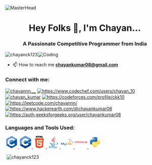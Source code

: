 ![MasterHead](https://i.ibb.co/HgPTtZn/dragon-ball-z-goku-power-wallpaper-1600x480-68.jpg)
<h1 align="center">Hey Folks 👋, I'm Chayan...</h1>
<h3 align="center">A Passionate Competitive Programmer from India</h3>
<img align="right" alt="Coding" width="400" src="https://media.tenor.com/pPKOYQpTO8AAAAAS/monkey-developer.gif">

<p align="left"> <img src="https://komarev.com/ghpvc/?username=chayanck123&label=Profile%20views&color=0e75b6&style=flat" alt="chayanck123" /> </p>

- 📫 How to reach me **chayankumar08@gmail.com**

<h3 align="left">Connect with me:</h3>
<p align="left">
<a href="https://instagram.com/chayannn.__" target="blank"><img align="center" src="https://raw.githubusercontent.com/rahuldkjain/github-profile-readme-generator/master/src/images/icons/Social/instagram.svg" alt="chayannn.__" height="30" width="40" /></a>
<a href="https://www.codechef.com/users/https://www.codechef.com/users/chayan_10" target="blank"><img align="center" src="https://cdn.jsdelivr.net/npm/simple-icons@3.1.0/icons/codechef.svg" alt="https://www.codechef.com/users/chayan_10" height="30" width="40" /></a>
<a href="https://www.hackerrank.com/chayan_kumar" target="blank"><img align="center" src="https://raw.githubusercontent.com/rahuldkjain/github-profile-readme-generator/master/src/images/icons/Social/hackerrank.svg" alt="chayan_kumar" height="30" width="40" /></a>
<a href="https://codeforces.com/profile/https://codeforces.com/profile/ckk10" target="blank"><img align="center" src="https://raw.githubusercontent.com/rahuldkjain/github-profile-readme-generator/master/src/images/icons/Social/codeforces.svg" alt="https://codeforces.com/profile/ckk10" height="30" width="40" /></a>
<a href="https://www.leetcode.com/https://leetcode.com/chayannn/" target="blank"><img align="center" src="https://raw.githubusercontent.com/rahuldkjain/github-profile-readme-generator/master/src/images/icons/Social/leet-code.svg" alt="https://leetcode.com/chayannn/" height="30" width="40" /></a>
<a href="https://www.hackerearth.com/https://www.hackerearth.com/@chayankumar08" target="blank"><img align="center" src="https://raw.githubusercontent.com/rahuldkjain/github-profile-readme-generator/master/src/images/icons/Social/hackerearth.svg" alt="https://www.hackerearth.com/@chayankumar08" height="30" width="40" /></a>
<a href="https://auth.geeksforgeeks.org/user/https://auth.geeksforgeeks.org/user/chayankumar08" target="blank"><img align="center" src="https://raw.githubusercontent.com/rahuldkjain/github-profile-readme-generator/master/src/images/icons/Social/geeks-for-geeks.svg" alt="https://auth.geeksforgeeks.org/user/chayankumar08" height="30" width="40" /></a>
</p>

<h3 align="left">Languages and Tools Used:</h3>
<p align="left"> <a href="https://www.cprogramming.com/" target="_blank" rel="noreferrer"> <img src="https://raw.githubusercontent.com/devicons/devicon/master/icons/c/c-original.svg" alt="c" width="40" height="40"/> </a> <a href="https://www.w3schools.com/cpp/" target="_blank" rel="noreferrer"> <img src="https://raw.githubusercontent.com/devicons/devicon/master/icons/cplusplus/cplusplus-original.svg" alt="cplusplus" width="40" height="40"/> </a> <a href="https://www.w3.org/html/" target="_blank" rel="noreferrer"> <img src="https://raw.githubusercontent.com/devicons/devicon/master/icons/html5/html5-original-wordmark.svg" alt="html5" width="40" height="40"/> </a> <a href="https://www.java.com" target="_blank" rel="noreferrer"> <img src="https://raw.githubusercontent.com/devicons/devicon/master/icons/java/java-original.svg" alt="java" width="40" height="40"/> </a> <a href="https://www.mysql.com/" target="_blank" rel="noreferrer"> <img src="https://raw.githubusercontent.com/devicons/devicon/master/icons/mysql/mysql-original-wordmark.svg" alt="mysql" width="40" height="40"/> </a> <a href="https://www.oracle.com/" target="_blank" rel="noreferrer"> <img src="https://raw.githubusercontent.com/devicons/devicon/master/icons/oracle/oracle-original.svg" alt="oracle" width="40" height="40"/> </a> <a href="https://www.python.org" target="_blank" rel="noreferrer"> <img src="https://raw.githubusercontent.com/devicons/devicon/master/icons/python/python-original.svg" alt="python" width="40" height="40"/> </a> </p>



<p>&nbsp;<img align="center" src="https://github-readme-stats.vercel.app/api?username=chayanck123&show_icons=true&locale=en" alt="chayanck123" /></p>


